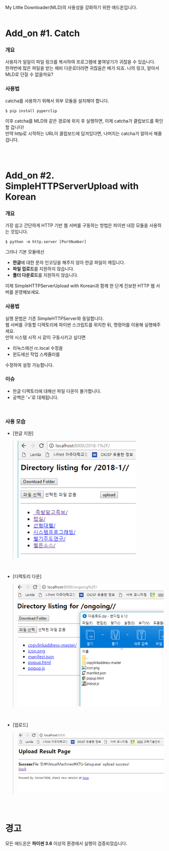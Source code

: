  My Little Downloader(MLD)의 사용성을 강화하기 위한 애드온입니다.<br><br>
# Add_on #1. Catch 
### 개요
사용자가 일일이 파일 링크를 복사하여 프로그램에 붙여넣기가 귀찮을 수 있습니다.<br>
한꺼번에 많은 파일을 받는 헤비 다운로더라면 귀찮음은 배가 되죠. 나의 링크, 알아서 MLD로 던질 수 없을까요?
<br>
### 사용법
catcha를 사용하기 위해서 외부 모듈을 설치해야 합니다.<br>
```
$ pip install pyperclip
```
이후 catcha를 MLD와 같은 경로에 위치 후 실행하면, 이제 catcha가 클립보드를 확인할 겁니다!<br>
만약 http로 시작하는 URL이 클립보드에 담겨있다면, 나머지는 catcha가 알아서 해줄 겁니다. 

<br><br>
# Add_on #2. SimpleHTTPServerUpload with Korean

### 개요
가장 쉽고 간단하게 HTTP 기반 웹 서버를 구동하는 방법은 파이썬 내장 모듈을 사용하는 것입니다. 
```
$ python -m http.server [PortNumber]
```

그러나 기본 모듈에선
- **한글**에 대한 문자 인코딩을 해주지 않아 한글 파일이 깨집니다. 
- **파일 업로드**를 지원하지 않습니다.
- **폴더 다운로드**를 지원하지 않습니다.

이제 SimpleHTTPServerUpload with Korean과 함께 한 단계 진보한 HTTP 웹 서버를 운영해보세요. 
<br>
### 사용법
실행 문법은 기존 SimpleHTTPServer와 동일합니다.<br>
웹 서버를 구동할 디렉토리에 파이썬 스크립트를 위치한 뒤, 명령어를 이용해 실행해주세요.<br>
만약 시스템 시작 시 같이 구동시키고 싶다면 
- 리눅스에선 rc.local 수정을
-  윈도에선 작업 스케쥴러를

수정하여 설정 가능합니다.
<br>
### 이슈 
- 한글 디렉토리에 대해선 파일 다운이 불가합니다.
- 공백은 '+'로 대체됩니다.
<br>

### 사용 모습
- [한글 지원]

>![korean](./img/korean.png)
<br>

- [디렉토리 다운]

>![zip](./img/zip.png)
<br>

- [업로드]

>![upload](./img/upload.png)

<br><br>

# 경고
모든 애드온은 **파이썬 3.6** 이상의 환경에서 실행이 검증되었습니다. 
